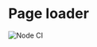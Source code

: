 # Page loader
![Node CI](https://github.com/EvgeniyKoch/backend-project-lvl3/workflows/Node%20CI/badge.svg)

